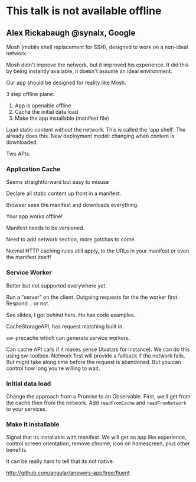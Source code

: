 This talk is not available offline
==================================

 ## Alex Rickabaugh @synalx, Google

Mosh (mobile shell replacement for SSH), designed to work on a non-ideal network.

Mosh didn't improve the network, but it improved his experience. It did this by
being instantly available, it doesn't assume an ideal environment.

Our app should be designed for reality like Mosh.

3 step offline plane:

1. App is openable offline
2. Cache the initial data load
3. Make the app installable (manifest file)

Load static content *without* the network. This is called the 'app shell'. The already
does this. New deployment model: changing when content is downloaded.

Two APIs:

### Application Cache

Seems straightforward but easy to misuse

Declare all static content up front in a manifest.

Browser sees the manifest and downloads everything.

Your app works offline!

Manifest needs to be versioned.

Need to add network section, more gotchas to come.

Normal HTTP caching rules still apply, to the URLs in your manifest or even the manifest itself!

### Service Worker

Better but not supported everywhere yet.

Run a "server" on the client. Outgoing requests for the the worker first. Respond... or not.

See slides, I got behind here. He has code examples.

CacheStorageAPI, has request matching built in.

sw-precache which can generate service workers.

Can cache API calls if it makes sense (Avatars for instance). We can do this using sw-toolbox.
Network first will provide a fallback if the network fails. But might take along time
before the request is abandoned. But you can control how long you're willing to wait.

### Initial data load

Change the approach from a Promise to an Observable. First, we'll get from the cache
then from the network. Add `readFromCache` and `readFromNetwork` to your services.

### Make it installable

Signal that its installable with manifest. We will get an app like experience,
control screen orientation, remove chrome, icon on homescreen, plus other benefits.

It can be really hard to tell that its not native.

http://github.com/angular/answers-app/tree/fluent
